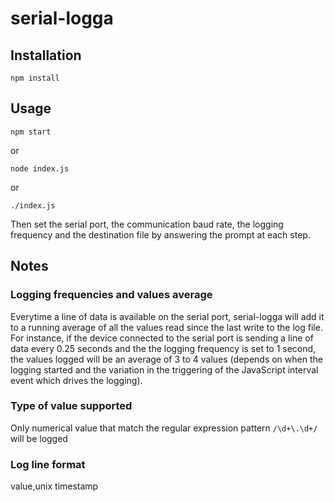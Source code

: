 # serial-logga

## Installation
```
npm install
```
## Usage
```
npm start
```
or
```
node index.js
```
or
```
./index.js
```

Then set the serial port, the communication baud rate, the logging frequency and the destination file by answering the prompt at each step.

## Notes
### Logging frequencies and values average
Everytime a line of data is available on the serial port, serial-logga will add it to a running average of all the values read since the last write to the log file.
For instance, if the device connected to the serial port is sending a line of data every 0.25 seconds and the the logging frequency is set to 1 second, the values logged will be an average of 3 to 4 values (depends on when the logging started and the variation in the triggering of the JavaScript interval event which drives the logging).

### Type of value supported
Only numerical value that match the regular expression pattern `/\d+\.\d+/` will be logged

### Log line format
value,unix timestamp 
